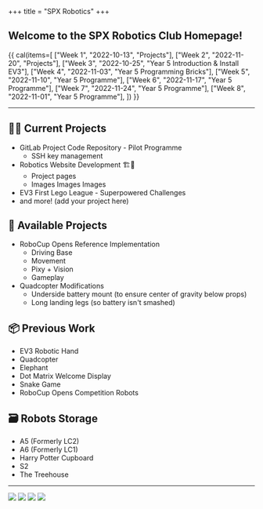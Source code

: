 +++
title = "SPX Robotics"
+++

## Welcome to the SPX Robotics Club Homepage!

{{ cal(items=[
  ["Week 1", "2022-10-13", "Projects"],
  ["Week 2", "2022-11-20", "Projects"],
  ["Week 3", "2022-10-25", "Year 5 Introduction & Install EV3"],
  ["Week 4", "2022-11-03", "Year 5 Programming Bricks"],
  ["Week 5", "2022-11-10", "Year 5 Programme"],
  ["Week 6", "2022-11-17", "Year 5 Programme"],
  ["Week 7", "2022-11-24", "Year 5 Programme"],
  ["Week 8", "2022-11-01", "Year 5 Programme"],
]) }}

---

## 👷‍♂️ Current Projects

* GitLab Project Code Repository - Pilot Programme
  * SSH key management
* Robotics Website Development 🏗️🚧
  * Project pages
  * Images Images Images
* EV3 First Lego League - Superpowered Challenges
* and more! (add your project here)

## 📖 Available Projects

* RoboCup Opens Reference Implementation
  * Driving Base
  * Movement
  * Pixy + Vision
  * Gameplay
* Quadcopter Modifications
  * Underside battery mount (to ensure center of gravity below props)
  * Long landing legs (so battery isn't smashed)

## 📦 Previous Work

* EV3 Robotic Hand
* Quadcopter
* Elephant
* Dot Matrix Welcome Display
* Snake Game
* RoboCup Opens Competition Robots

## 🗃️ Robots Storage

* A5 (Formerly LC2)
* A6 (Formerly LC1)
* Harry Potter Cupboard
* S2
* The Treehouse

---

[![](/img/ply-robo-field.jpeg)](/img/ply-robo-field.jpeg)
[![](/img/fast-game.gif)](/img/fast-game.gif)
[![](/img/peppa-pig.jpeg)](/img/peppa-pig.jpeg)
[![](/img/cb-2018-standby.jpeg)](/img/cb-2018-standby.jpeg)
